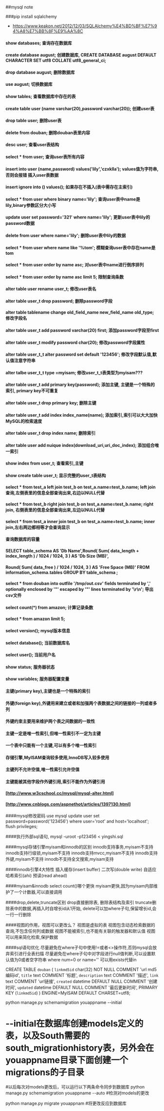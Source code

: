 ##mysql note

###pip install sqlalchemy
* https://www.keakon.net/2012/12/03/SQLAlchemy%E4%BD%BF%E7%94%A8%E7%BB%8F%E9%AA%8C
#### show databases; 查询存在数据库
#### create database august; 创建数据库, CREATE DATABASE august DEFAULT CHARACTER SET utf8 COLLATE utf8_general_ci;
#### drop database august; 删除数据库
#### use august; 切换数据库
#### show tables; 查看数据库中存在的表
#### create table user (name varchar(20),password varchar(20));  创建user表
#### drop table user; 删除user表
#### delete from douban; 删除douban表里内容
#### desc user; 查看user表结构
#### select * from user; 查询user表所有内容
#### insert into user (name,password) values('lily','czxklla'); values值为字符串,否则会报错 插入user表数据
#### insert ignore into () values(); 如果存在不插入(表中需存在主索引)
#### select * from user where binary name='lily'; 查询user表中name是lily,binary参数区分大小写
#### update user set password='321' where name='lily'; 更新user表中lily的password数据
#### delete from user where name='lily'; 删除user表中lily的数据
#### select * from user where name like '%tom'; 模糊查询user表中存在name是tom
#### select * from user order by name asc; 对user表中name进行倒序排列
#### select * from user order by name asc limit 5; 限制查询条数
#### alter table user rename user_t;  修改user表名
#### alter table user_t drop password;  删除password字段
#### alter table tablename change old_field_name new_field_name old_type; 修改字段名
#### alter table user_t add password varchar(20) first;  添加password字段至first
#### alter table user_t modify password char(20);  修改password字段属性
#### alter table user_t_t alter password set default '123456';  修改字段默认值,默认值注意字符串
#### alter talbe user_t_t type =myisam;  修改user_t_t表类型为myisam???
#### alter table user_t add primary key(password);  添加主键, 主键是一个特殊的索引, primary key不可重复
#### alter table user_t drop primary key;  删除主键
#### alter table user_t add index index_name(name);  添加索引,索引可以大大加快MySQL的检索速度
#### alter table user_t drop index name;  删除索引
#### alter table user add nuique index(download_uri,uri_doc_index); 添加组合唯一索引
#### show index from user_t;  查看索引,主键
#### show create table user_t;  显示完整的user_t表结构

#### select * from test_a left  join test_b on test_a.name=test_b.name;  left join查询,左侧表里的信息全部查询出来,右边以NULL代替
#### select * from test_b right join test_b on test_a.name=test_b.name;  right join, 右侧表里的信息全部查询出来,左边以NULL代替
#### select * from test_a inner join test_b on test_a.name=test_b.name;  inner join,左右两边都相等才会查询显示


#### 查询数据库的容量
#### SELECT table_schema AS 'Db Name',Round( Sum( data_length + index_length ) / 1024 / 1024, 3 ) AS 'Db Size (MB)',
#### Round( Sum( data_free ) / 1024 / 1024, 3 ) AS 'Free Space (MB)' FROM information_schema.tables GROUP BY table_schema ;

#### select * from douban into outfile '/tmp/out.csv' fields terminated by ',' optionally enclosed by '"' escaped by '"' lines terminated by '\r\n'; 导出csv文件

#### select count(*) from amazon; 计算记录条数
#### select * from amazon limit 5;


#### select version(); mysql版本信息
#### select database(); 当前数据库名
#### select user(); 当前用户名
#### show status; 服务器状态
#### show variables; 服务器配置变量
#### 主键(primary key),主键也是一个特殊的索引
#### 外键(foreign key),外键用来建立或者和加强两个表数据之间的链接的一列或者多列
#### 外键约束主要用来维护两个表之间数据的一致性
#### 主键一定是唯一性索引,但唯一性索引不一定为主键
#### 一个表中只能有一个主键,可以有多个唯一性索引
#### 存储引擎,MyISAM查询较多使用,InnoDB写入较多使用
#### 主键列不允许空值,唯一性索引允许空值
#### 主键能被其他字段作外键引用,索引不能作为外键引用
#### [http://www.w3cschool.cc/mysql/mysql-alter.html]
#### [http://www.cnblogs.com/aspnethot/articles/1397130.html]

####mysql修改密码
use mysql
update user set password=password('123456') where user='root' and host='localhost';
flush privileges;

####执行外部sql语句, 
mysql -uroot -p123456 < yingshi.sql

####mysql存储引擎myisam和innodb的区别
innodb支持事务,myisam不支持
innodb支持行级锁,myisam不支持
innodb支持mvcc,myisam不支持
innodb支持外键,myisam不支持
innodb不支持全文搜索,myisam支持

####innodb引擎4大特性
插入缓存(insert buffer)
二次写(double write)
自适应哈希索引(ahi)
预读(read ahead)

####myisam&innodb select count()哪个更快
myisam更快,因为myisam内部维护了一个计数器,可以直接调用

####drop,delete,truncate区别
drop直接删除表, 删除表结构及索引
truncate删除表中的数据,再插入时自增长id从1开始,
delete可以加where子句,保留增长id,会一行一行删除

####视图的作用，视图可以更改么？
视图是虚拟的表
视图包含动态检索数据的查询,不包含任何列或数据
视图不能被索引,也不能有关联的触发器和默认值
视图可以用来简化检索,保护数据

####sql语句优化
尽量避免在where子句中使用!=或者<>操作符,否则mysql会放弃索引进行全表扫描
尽量避免在where子句中对字段进行null值判断,可以设置默认值为0或者空字符串
where num=0 or name=''
可以用exists代替in

CREATE TABLE `douban` (
  `linkmd5id` char(32) NOT NULL COMMENT 'url md5编码id',
  `title` text COMMENT '标题',
  `description` text COMMENT '描述',
  `link` text  COMMENT 'url链接',
  `created` datetime DEFAULT NULL  COMMENT '创建时间',
  `updated` datetime DEFAULT NULL  COMMENT '最后更新时间',
  PRIMARY KEY (`linkmd5id`)
) ENGINE=MyISAM DEFAULT CHARSET=utf8;


python manage.py schemamigration youappname --initial

# --initial在数据库创建models定义的表，以及South需要的south_migrationhistory表，另外会在youappname目录下面创建一个migrations的子目录
#以后每次对models更改后，可以运行以下两条命令同步到数据库
python manage.py schemamigration youappname --auto     #检测对models的更改

python manage.py migrate youappnam  #将更改反应到数据库
